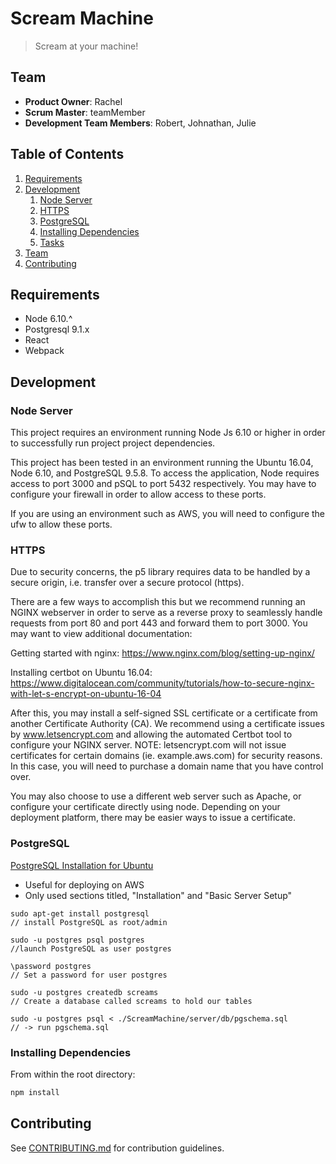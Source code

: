 # Scream Machine

> Scream at your machine!

## Team

  - __Product Owner__: Rachel
  - __Scrum Master__: teamMember
  - __Development Team Members__: Robert, Johnathan, Julie

## Table of Contents

1. [Requirements](#requirements)
1. [Development](#development)
    1. [Node Server](#node-server)
    1. [HTTPS](#https)
    1. [PostgreSQL](#postgresql)
    1. [Installing Dependencies](#installing-dependencies)
    1. [Tasks](#tasks)
1. [Team](#team)
1. [Contributing](#contributing)

## Requirements

- Node 6.10.^
- Postgresql 9.1.x
- React
- Webpack

## Development

### Node Server

This project requires an environment running Node Js 6.10 or higher in order to successfully run project project dependencies.

This project has been tested in an environment running the Ubuntu 16.04, Node 6.10, and PostgreSQL 9.5.8.
To access the application, Node requires access to port 3000 and pSQL to port 5432 respectively. You may have to
configure your firewall in order to allow access to these ports.

If you are using an environment such as AWS, you will need to configure the ufw to allow these ports.

### HTTPS

Due to security concerns, the p5 library requires data to be handled by a secure origin, i.e. transfer over a
secure protocol (https).

There are a few ways to accomplish this but we recommend running an NGINX webserver in order to serve as a
reverse proxy to seamlessly handle requests from port 80 and port 443 and forward them to port 3000.
You may want to view additional documentation:

Getting started with nginx:
https://www.nginx.com/blog/setting-up-nginx/

Installing certbot on Ubuntu 16.04: https://www.digitalocean.com/community/tutorials/how-to-secure-nginx-with-let-s-encrypt-on-ubuntu-16-04

After this, you may install a self-signed SSL certificate or a certificate from another Certificate Authority (CA).
We recommend using a certificate issues by www.letsencrypt.com and allowing the automated Certbot tool to configure
your NGINX server. NOTE: letsencrypt.com will not issue certificates for certain domains (ie. example.aws.com)
for security reasons. In this case, you will need to purchase a domain name that you have control over.

You may also choose to use a different web server such as Apache, or configure your certificate directly using node.
Depending on your deployment platform, there may be easier ways to issue a certificate.

### PostgreSQL

[PostgreSQL Installation for Ubuntu](https://help.ubuntu.com/community/PostgreSQL)
* Useful for deploying on AWS
* Only used sections titled, "Installation" and "Basic Server Setup"
```
sudo apt-get install postgresql
// install PostgreSQL as root/admin

sudo -u postgres psql postgres
//launch PostgreSQL as user postgres

\password postgres
// Set a password for user postgres

sudo -u postgres createdb screams
// Create a database called screams to hold our tables

sudo -u postgres psql < ./ScreamMachine/server/db/pgschema.sql
// -> run pgschema.sql
```

### Installing Dependencies

From within the root directory:

```sh
npm install
```

## Contributing

See [CONTRIBUTING.md](CONTRIBUTING.md) for contribution guidelines.
